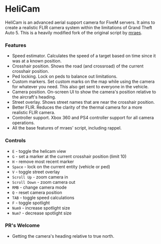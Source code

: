 # HeliCam
HeliCam is an advanced aerial support camera for FiveM servers. It aims to create a realistic FLIR camera system within the limitations of Grand Theft Auto 5. This is a heavily modified fork of the original script by [mraes](https://forum.cfx.re/t/release-heli-script/24094).

### Features
- Speed estimator. Calculates the speed of a target based on time since it was at a known position.
- Crosshair position. Shows the road (and crossroad) of the current crosshair position.
- Ped locking. Lock on peds to balance out limitations.
- Custom markers. Set custom marks on the map while using the camera for whatever you need. This also get sent to everyone in the vehicle.
- Camera position. On-screen UI to show the camera's position relative to the aircraft's heading.
- Street overlay. Shows street names that are near the crosshair position.
- Better FLIR. Reduces the clarity of the thermal camera for a more realistic FLIR camera.
- Controller support. Xbox 360 and PS4 controller support for all camera operations.
- All the base features of mraes' script, including rappel. 



### Controls
- `E` - toggle the helicam view
- `G` - set a marker at the current crosshair position (limit 10)
- `H` - remove most recent marker
- `Space` - lock on the current entity (vehicle or ped)
- `V` - toggle street overlay
- `Scroll Up` - zoom camera in
- `Scroll Down` - zoom camera out
- `RMB` - change camera mode
- `Q` - reset camera position
- `TAB` - toggle speed calculations
- `F` - toggle spotlight
- `Num9` - increase spotlight size
- `Num7` - decrease spotlight size


### PR's Welcome
- Getting the camera's heading relative to true north.